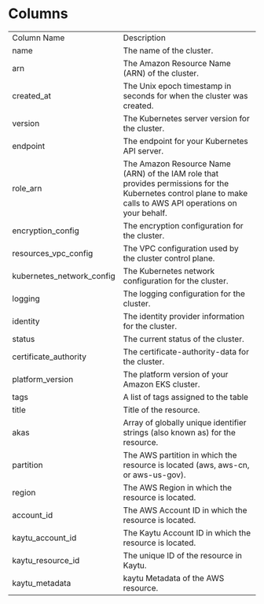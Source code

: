 # Columns  

<table>
	<tr><td>Column Name</td><td>Description</td></tr>
	<tr><td>name</td><td>The name of the cluster.</td></tr>
	<tr><td>arn</td><td>The Amazon Resource Name (ARN) of the cluster.</td></tr>
	<tr><td>created_at</td><td>The Unix epoch timestamp in seconds for when the cluster was created.</td></tr>
	<tr><td>version</td><td>The Kubernetes server version for the cluster.</td></tr>
	<tr><td>endpoint</td><td>The endpoint for your Kubernetes API server.</td></tr>
	<tr><td>role_arn</td><td>The Amazon Resource Name (ARN) of the IAM role that provides permissions for the Kubernetes control plane to make calls to AWS API operations on your behalf.</td></tr>
	<tr><td>encryption_config</td><td>The encryption configuration for the cluster.</td></tr>
	<tr><td>resources_vpc_config</td><td>The VPC configuration used by the cluster control plane.</td></tr>
	<tr><td>kubernetes_network_config</td><td>The Kubernetes network configuration for the cluster.</td></tr>
	<tr><td>logging</td><td>The logging configuration for the cluster.</td></tr>
	<tr><td>identity</td><td>The identity provider information for the cluster.</td></tr>
	<tr><td>status</td><td>The current status of the cluster.</td></tr>
	<tr><td>certificate_authority</td><td>The certificate-authority-data for the cluster.</td></tr>
	<tr><td>platform_version</td><td>The platform version of your Amazon EKS cluster.</td></tr>
	<tr><td>tags</td><td>A list of tags assigned to the table</td></tr>
	<tr><td>title</td><td>Title of the resource.</td></tr>
	<tr><td>akas</td><td>Array of globally unique identifier strings (also known as) for the resource.</td></tr>
	<tr><td>partition</td><td>The AWS partition in which the resource is located (aws, aws-cn, or aws-us-gov).</td></tr>
	<tr><td>region</td><td>The AWS Region in which the resource is located.</td></tr>
	<tr><td>account_id</td><td>The AWS Account ID in which the resource is located.</td></tr>
	<tr><td>kaytu_account_id</td><td>The Kaytu Account ID in which the resource is located.</td></tr>
	<tr><td>kaytu_resource_id</td><td>The unique ID of the resource in Kaytu.</td></tr>
	<tr><td>kaytu_metadata</td><td>kaytu Metadata of the AWS resource.</td></tr>
</table>